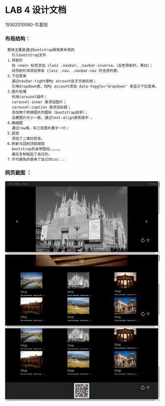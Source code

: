 LAB 4 设计文档
   ==========       
   19302010060-牛嘉阳
 ### 布局结构：
     整体主要是通过bootstrap框架来布局的
       引入bootstrap文件
     1.导航栏
       向 <nav> 标签添加 class .navbar、.navbar-inverse。（反色导航栏，黑白）；
       向导航栏添添加带有 class .nav、.navbar-nav 的无序列表。
     2.下拉菜单
       通过navbar-right使My account处于页面右侧；
       引用dropdown类，向My account添加 data-toggle="dropdown" 来显示下拉菜单。
     3.图片轮播
       利用carousel插件；
       carousel-inner 类添加图片；   
       carousel-caption 类添加标题； 
       添加两个转换图片的图标（bootstrap自带）；
       设置图片大小一致，通过text-align使其居中 。         
     4.略缩图      
       通过row类，将三张图片置于一行；
     5.底部
       添加了二维码信息。
     6.刷新与回到顶部按钮
       bootstrap的自带图标。。。。。。
       最后复制粘贴了自己的。
     7.不可避免的使用了自己的css...
  ### 网页截图 ：    
   ![显示不对的话在images文件夹下](images/11.png)
   ![显示不对的话在images文件夹下](images/22.png)
   ![显示不对的话在images文件夹下](images/33.png)